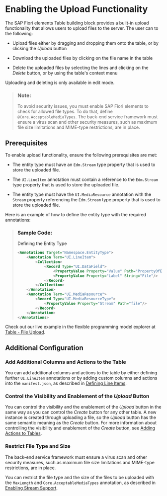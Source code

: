 <!-- loiod59dbec411f04a64bd6d6dda898fdc84 -->

# Enabling the Upload Functionality

The SAP Fiori elements Table building block provides a built-in upload functionality that allows users to upload files to the server. The user can to the following:

-   Upload files either by dragging and dropping them onto the table, or by clicking the *Upload* button

-   Download the uploaded files by clicking on the file name in the table

-   Delete the uploaded files by selecting the lines and clicking on the *Delete* button, or by using the table's context menu


Uploading and deleting is only available in edit mode.

> ### Note:  
> To avoid security issues, you must enable SAP Fiori elements to check for allowed file types. To do that, define `@Core.AcceptableMediaTypes`. The back-end service framework must ensure a virus scan and other security measures, such as maximum file size limitations and MIME-type restrictions, are in place.



<a name="loiod59dbec411f04a64bd6d6dda898fdc84__section_uty_tp2_2cc"/>

## Prerequisites

To enable upload functionality, ensure the following prerequisites are met:

-   The entity type must have an `Edm.Stream` type property that is used to store the uploaded file.

-   The `UI.LineItem` annotation must contain a reference to the `Edm.Stream` type property that is used to store the uploaded file.

-   The entity type must have the `UI.MediaResource` annotation with the `Stream` property referencing the `Edm.Stream` type property that is used to store the uploaded file.


Here is an example of how to define the entity type with the required annotations:

> ### Sample Code:  
> Defining the Entity Type
> 
> ```xml
> <Annotations Target="Namespace.EntityType">
>     <Annotation Term="UI.LineItem">
>         <Collection>
>             <Record Type="UI.DataField">
>                 <PropertyValue Property="Value" Path="PropertyOfEdmStreamType"/>
>                 <PropertyValue Property="Label" String="File"/>
>             </Record>
>         </Collection>
>     </Annotation>
>     <Annotation Term="UI.MediaResource">
>         <Record Type="UI.MediaResourceType">
>             <PropertyValue Property="Stream" Path="file"/>
>         </Record>
>     </Annotation>
> </Annotations>
> ```

Check out our live example in the flexible programming model explorer at [Table - File Upload](https://sapui5untested.int.sap.eu2.hana.ondemand.com/test-resources/sap/fe/core/fpmExplorer/index.html#/buildingBlocks/table/tableUpload).



<a name="loiod59dbec411f04a64bd6d6dda898fdc84__section_zny_452_2cc"/>

## Additional Configuration



### Add Additional Columns and Actions to the Table

You can add additional columns and actions to the table by either defining further `UI.LineItem` annotations or by adding custom columns and actions into the `manifest.json`, as described in [Defining Line Items](defining-line-items-f0e1e17.md).



### Control the Visibility and Enablement of the *Upload* Button

You can control the visibility and the enablement of the *Upload* button in the same way as you can control the *Create* button for any other table. A new instance is created through uploading a file, so the *Upload* button has the same semantic meaning as the *Create* button. For more information about controlling the visibility and enablement of the *Create* button, see [Adding Actions to Tables](adding-actions-to-tables-b623e0b.md).



### Restrict File Type and Size

The back-end service framework must ensure a virus scan and other security measures, such as maximum file size limitations and MIME-type restrictions, are in place.

You can restrict the file type and the size of the files to be uploaded with the `MaxLength` and `Core.AcceptableMediaTypes` annotation, as described in [Enabling Stream Support](enabling-stream-support-b236d32.md).

